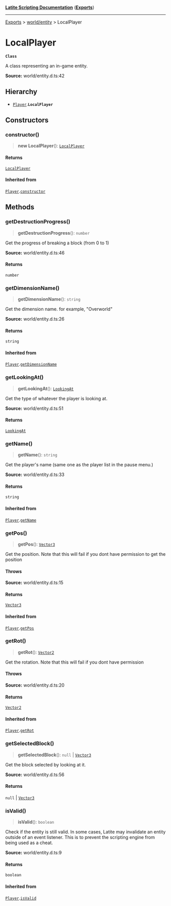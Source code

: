 [**Latite Scripting Documentation**](../../README.md) ([**Exports**](../../exports.md))

---

[Exports](../../exports.md) > [world/entity](../index.md) > LocalPlayer

# LocalPlayer

**`Class`**

A class representing an in-game entity.

**Source:** world/entity.d.ts:42

## Hierarchy

- [`Player`](class.Player.md).**`LocalPlayer`**

## Constructors

### constructor()

> **new LocalPlayer**(): [`LocalPlayer`](class.LocalPlayer.md)

#### Returns

[`LocalPlayer`](class.LocalPlayer.md)

#### Inherited from

[`Player`](class.Player.md).[`constructor`](class.Player.md#constructor)

## Methods

### getDestructionProgress()

> **getDestructionProgress**(): `number`

Get the progress of breaking a block (from 0 to 1)

**Source:** world/entity.d.ts:46

#### Returns

`number`

### getDimensionName()

> **getDimensionName**(): `string`

Get the dimension name.
for example, "Overworld"

**Source:** world/entity.d.ts:26

#### Returns

`string`

#### Inherited from

[`Player`](class.Player.md).[`getDimensionName`](class.Player.md#getdimensionname)

### getLookingAt()

> **getLookingAt**(): [`LookingAt`](../enumerations/enumeration.LookingAt.md)

Get the type of whatever the player is looking at.

**Source:** world/entity.d.ts:51

#### Returns

[`LookingAt`](../enumerations/enumeration.LookingAt.md)

### getName()

> **getName**(): `string`

Get the player's name (same one as the player list in the pause menu.)

**Source:** world/entity.d.ts:33

#### Returns

`string`

#### Inherited from

[`Player`](class.Player.md).[`getName`](class.Player.md#getname)

### getPos()

> **getPos**(): [`Vector3`](../../module.gfx_graphics/classes/class.Vector3.md)

Get the position. Note that this will fail if you dont have permission to get the position

#### Throws

**Source:** world/entity.d.ts:15

#### Returns

[`Vector3`](../../module.gfx_graphics/classes/class.Vector3.md)

#### Inherited from

[`Player`](class.Player.md).[`getPos`](class.Player.md#getpos)

### getRot()

> **getRot**(): [`Vector2`](../../module.gfx_graphics/classes/class.Vector2.md)

Get the rotation. Note that this will fail if you dont have permission

#### Throws

**Source:** world/entity.d.ts:20

#### Returns

[`Vector2`](../../module.gfx_graphics/classes/class.Vector2.md)

#### Inherited from

[`Player`](class.Player.md).[`getRot`](class.Player.md#getrot)

### getSelectedBlock()

> **getSelectedBlock**(): `null` \| [`Vector3`](../../module.gfx_graphics/classes/class.Vector3.md)

Get the block selected by looking at it.

**Source:** world/entity.d.ts:56

#### Returns

`null` \| [`Vector3`](../../module.gfx_graphics/classes/class.Vector3.md)

### isValid()

> **isValid**(): `boolean`

Check if the entity is still valid. In some cases, Latite may invalidate an entity outside of an
event listener. This is to prevent the scripting engine from being used as a cheat.

**Source:** world/entity.d.ts:9

#### Returns

`boolean`

#### Inherited from

[`Player`](class.Player.md).[`isValid`](class.Player.md#isvalid)
